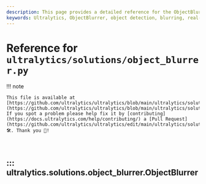 ```yaml
---
description: This page provides a detailed reference for the ObjectBlurrer class in the Ultralytics solutions package, which enables real-time blurring of detected objects in images and videos.
keywords: Ultralytics, ObjectBlurrer, object detection, blurring, real-time processing, Python, computer vision
---
```


# Reference for `ultralytics/solutions/object_blurrer.py`

!!! note

    This file is available at [https://github.com/ultralytics/ultralytics/blob/main/ultralytics/solutions/object_blurrer.py](https://github.com/ultralytics/ultralytics/blob/main/ultralytics/solutions/object_blurrer.py). If you spot a problem please help fix it by [contributing](https://docs.ultralytics.com/help/contributing/) a [Pull Request](https://github.com/ultralytics/ultralytics/edit/main/ultralytics/solutions/object_blurrer.py) 🛠️. Thank you 🙏!

<br>

## ::: ultralytics.solutions.object_blurrer.ObjectBlurrer

<br><br>
